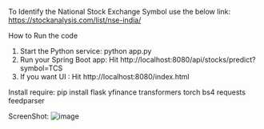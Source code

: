 To Identify the National Stock Exchange Symbol use the below link:
https://stockanalysis.com/list/nse-india/

How to Run the code
1. Start the Python service:
    python app.py
2. Run your Spring Boot app:
    Hit http://localhost:8080/api/stocks/predict?symbol=TCS
3. If you want UI :
    Hit  http://localhost:8080/index.html


Install require:
pip install flask yfinance transformers torch bs4 requests feedparser


   ScreenShot:
![image](https://github.com/user-attachments/assets/a5d0efa6-b10e-4908-b143-8fb3b9d8b4d7)
